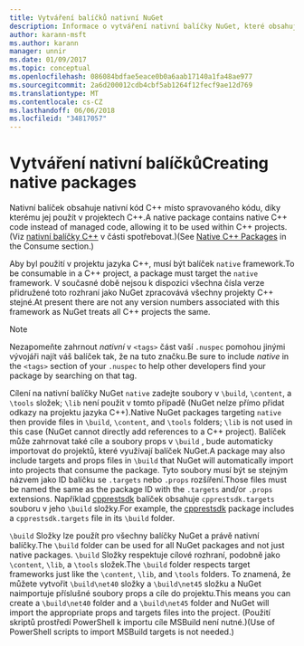 ```yaml
---
title: Vytváření balíčků nativní NuGet
description: Informace o vytváření nativní balíčky NuGet, které obsahuje C++ – kód místo spravovaného kódu pro použití v projektech C++.
author: karann-msft
ms.author: karann
manager: unnir
ms.date: 01/09/2017
ms.topic: conceptual
ms.openlocfilehash: 086084bdfae5eace0b0a6aab17140a1fa48ae977
ms.sourcegitcommit: 2a6d200012cdb4cbf5ab1264f12fecf9ae12d769
ms.translationtype: MT
ms.contentlocale: cs-CZ
ms.lasthandoff: 06/06/2018
ms.locfileid: "34817057"
---
```

# <a name="creating-native-packages"></a><span data-ttu-id="e2f0a-103">Vytváření nativní balíčků</span><span class="sxs-lookup"><span data-stu-id="e2f0a-103">Creating native packages</span></span>

<span data-ttu-id="e2f0a-104">Nativní balíček obsahuje nativní kód C++ místo spravovaného kódu, díky kterému jej použít v projektech C++.</span><span class="sxs-lookup"><span data-stu-id="e2f0a-104">A native package contains native C++ code instead of managed code, allowing it to be used within C++ projects.</span></span> <span data-ttu-id="e2f0a-105">(Viz [nativní balíčky C++](../consume-packages/finding-and-choosing-packages.md#native-c-packages) v části spotřebovat.)</span><span class="sxs-lookup"><span data-stu-id="e2f0a-105">(See [Native C++ Packages](../consume-packages/finding-and-choosing-packages.md#native-c-packages) in the Consume section.)</span></span>

<span data-ttu-id="e2f0a-106">Aby byl použití v projektu jazyka C++, musí být balíček `native` framework.</span><span class="sxs-lookup"><span data-stu-id="e2f0a-106">To be consumable in a C++ project, a package must target the `native` framework.</span></span> <span data-ttu-id="e2f0a-107">V současné době nejsou k dispozici všechna čísla verze přidružené toto rozhraní jako NuGet zpracovává všechny projekty C++ stejné.</span><span class="sxs-lookup"><span data-stu-id="e2f0a-107">At present there are not any version numbers associated with this framework as NuGet treats all C++ projects the same.</span></span>

> [!Note]
> <span data-ttu-id="e2f0a-108">Nezapomeňte zahrnout *nativní* v `<tags>` část vaší `.nuspec` pomohou jinými vývojáři najít váš balíček tak, že na tuto značku.</span><span class="sxs-lookup"><span data-stu-id="e2f0a-108">Be sure to include *native* in the `<tags>` section of your `.nuspec` to help other developers find your package by searching on that tag.</span></span>

<span data-ttu-id="e2f0a-109">Cílení na nativní balíčky NuGet `native` zadejte soubory v `\build`, `\content`, a `\tools` složek; `\lib` není použit v tomto případě (NuGet nelze přímo přidat odkazy na projektu jazyka C++).</span><span class="sxs-lookup"><span data-stu-id="e2f0a-109">Native NuGet packages targeting `native` then provide files in `\build`, `\content`, and `\tools` folders; `\lib` is not used in this case (NuGet cannot directly add references to a C++ project).</span></span> <span data-ttu-id="e2f0a-110">Balíček může zahrnovat také cíle a soubory props v `\build` , bude automaticky importovat do projektů, které využívají balíček NuGet.</span><span class="sxs-lookup"><span data-stu-id="e2f0a-110">A package may also include targets and props files in `\build` that NuGet will automatically import into projects that consume the package.</span></span> <span data-ttu-id="e2f0a-111">Tyto soubory musí být se stejným názvem jako ID balíčku se `.targets` nebo `.props` rozšíření.</span><span class="sxs-lookup"><span data-stu-id="e2f0a-111">Those files must be named the same as the package ID with the `.targets` and/or `.props` extensions.</span></span> <span data-ttu-id="e2f0a-112">Například [cpprestsdk](https://nuget.org/packages/cpprestsdk/) balíček obsahuje `cpprestsdk.targets` souboru v jeho `\build` složky.</span><span class="sxs-lookup"><span data-stu-id="e2f0a-112">For example, the [cpprestsdk](https://nuget.org/packages/cpprestsdk/) package includes a `cpprestsdk.targets` file in its `\build` folder.</span></span>

<span data-ttu-id="e2f0a-113">`\build` Složky lze použít pro všechny balíčky NuGet a právě nativní balíčky.</span><span class="sxs-lookup"><span data-stu-id="e2f0a-113">The `\build` folder can be used for all NuGet packages and not just native packages.</span></span> <span data-ttu-id="e2f0a-114">`\build` Složky respektuje cílové rozhraní, podobně jako `\content`, `\lib`, a `\tools` složek.</span><span class="sxs-lookup"><span data-stu-id="e2f0a-114">The `\build` folder respects target frameworks just like the `\content`, `\lib`, and `\tools` folders.</span></span> <span data-ttu-id="e2f0a-115">To znamená, že můžete vytvořit `\build\net40` složky a `\build\net45` složku a NuGet naimportuje příslušné soubory props a cíle do projektu.</span><span class="sxs-lookup"><span data-stu-id="e2f0a-115">This means you can create a `\build\net40` folder and a `\build\net45` folder and NuGet will import the appropriate props and targets files into the project.</span></span> <span data-ttu-id="e2f0a-116">(Použití skriptů prostředí PowerShell k importu cíle MSBuild není nutné.)</span><span class="sxs-lookup"><span data-stu-id="e2f0a-116">(Use of PowerShell scripts to import MSBuild targets is not needed.)</span></span>
